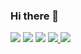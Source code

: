 ### Hi there 👋

<!--
**Operfectlove/Operfectlove** is a ✨ _special_ ✨ repository because its `README.md` (this file) appears on your GitHub profile.

Here are some ideas to get you started:

- 🔭 I’m currently working on ...
- 🌱 I’m currently learning ...
- 👯 I’m looking to collaborate on ...
- 🤔 I’m looking for help with ...
- 💬 Ask me about ...
- 📫 How to reach me: ...
- 😄 Pronouns: ...
- ⚡ Fun fact: ...
-->

<a href="https://www.acmicpc.net/user/li_la_4" target="_blank"><img src="https://img.shields.io/badge/Algorithm-515BD4?style=flat&logo=The Algorithms&logoColor=FFFFFF"/></a> <a href="https://instagram.com/monochrome.work" target="_blank"><img src="https://img.shields.io/badge/monochrome.work-8134AF?style=flat&logo=Instagram&logoColor=FFFFFF"/></a> <a href="" target="_blank"><img src="https://img.shields.io/badge/Windows-DD2A7B?style=flat&logo=Windows&logoColor=FFFFFF"/></a> <a href="" target="_blank"><img src="https://img.shields.io/badge/macOS-FEDA77?style=flat&logo=macOS&logoColor=FFFFFF"/> </a> <a href="" target="_blank"><img src="https://img.shields.io/badge/programming-F58529?style=flat&logo=C++&logoColor=FFFFFF"/></a>

